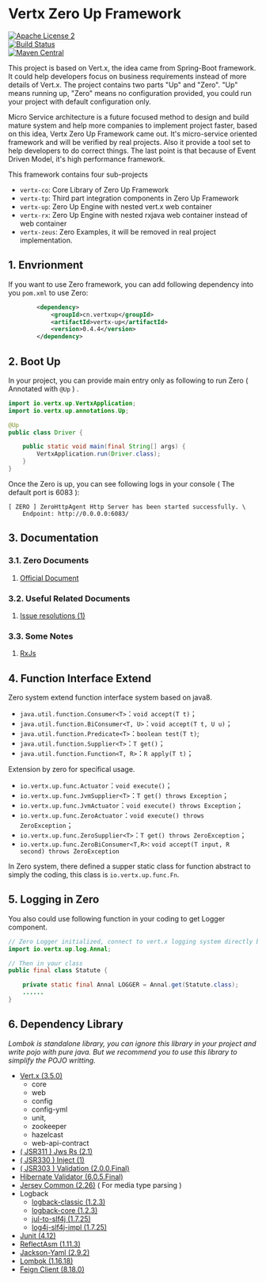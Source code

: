 # Vertx Zero Up Framework

[![Apache License 2](https://img.shields.io/badge/license-ASF2-blue.svg)](https://www.apache.org/licenses/LICENSE-2.0.txt)  
[![Build Status](https://travis-ci.org/silentbalanceyh/vertx-zero.svg?branch=master)](https://travis-ci.org/silentbalanceyh/vertx-zero)  
[![Maven Central](https://maven-badges.herokuapp.com/maven-central/cn.vertxup/vertx-zero/badge.svg?style=plastic)](https://maven-badges.herokuapp.com/maven-central/cn.vertxup/vertx-zero/)

This project is based on Vert.x, the idea came from Spring-Boot framework. It could help developers focus on business requirements instead of more details of Vert.x. The project contains two parts "Up" and "Zero". "Up" means running up, "Zero" means no configuration provided, you could run your project with default configuration only.

Micro Service architecture is a future focused method to design and build mature system and help more companies to implement project faster, based on this idea, Vertx Zero Up Framework came out. It's micro-service oriented framework and will be verified by real projects. Also it provide a tool set to help developers to do correct things. The last point is that because of Event Driven Model, it's high performance framework.

This framework contains four sub-projects

* `vertx-co`: Core Library of Zero Up Framework
* `vertx-tp`: Third part integration components in Zero Up Framework
* `vertx-up`: Zero Up Engine with nested vert.x web container
* `vertx-rx`: Zero Up Engine with nested rxjava web container instead of web container
* `vertx-zeus`: Zero Examples, it will be removed in real project implementation. 

## 1. Envrionment

If you want to use Zero framework, you can add following dependency into you `pom.xml` to use Zero:

```xml
        <dependency>
            <groupId>cn.vertxup</groupId>
            <artifactId>vertx-up</artifactId>
            <version>0.4.4</version>
        </dependency>
```

## 2. Boot Up

In your project, you can provide main entry only as following to run Zero \( Annotated with `@Up` \) .

```java
import io.vertx.up.VertxApplication;
import io.vertx.up.annotations.Up;

@Up
public class Driver {

    public static void main(final String[] args) {
        VertxApplication.run(Driver.class);
    }
}
```

Once the Zero is up, you can see following logs in your console \( The default port is 6083 \):

```
[ ZERO ] ZeroHttpAgent Http Server has been started successfully. \
    Endpoint: http://0.0.0.0:6083/
```

## 3. Documentation

### 3.1. Zero Documents

1. [Official Document](/doc/0-offical-document.md)

### 3.2. Useful Related Documents

1. [Issue resolutions \(1\)](doc/issues/README.md)

### 3.3. Some Notes

1. [RxJs](doc/rx/README.md)

## 4. Function Interface Extend

Zero system extend function interface system based on java8.

* `java.util.function.Consumer<T>`：`void accept(T t)`；
* `java.util.function.BiConsumer<T, U>`：`void accept(T t, U u)`；
* `java.util.function.Predicate<T>`：`boolean test(T t)`;
* `java.util.function.Supplier<T>`：`T get()`；
* `java.util.function.Function<T, R>`：`R apply(T t)`；

Extension by zero for specifical usage.

* `io.vertx.up.func.Actuator`：`void execute()`；
* `io.vertx.up.func.JvmSupplier<T>`：`T get() throws Exception`；
* `io.vertx.up.func.JvmActuator`：`void execute() throws Exception`；
* `io.vertx.up.func.ZeroActuator`：`void execute() throws ZeroException`；
* `io.vertx.up.func.ZeroSupplier<T>`：`T get() throws ZeroException`；
* `io.vertx.up.func.ZeroBiConsumer<T,R>`: `void accept(T input, R second) throws ZeroException`

In Zero system, there defined a supper static class for function abstract to simply the coding, this class is `io.vertx.up.func.Fn`.

## 5. Logging in Zero

You also could use following function in your coding to get Logger component.

```java
// Zero Logger initialized, connect to vert.x logging system directly but uniform managed by zero.
import io.vertx.up.log.Annal;

// Then in your class
public final class Statute {

    private static final Annal LOGGER = Annal.get(Statute.class);
    ......
}
```

## 6. Dependency Library

_Lombok is standalone library, you can ignore this library in your project and write pojo with pure java. But we recommend you to use this library to simplify the POJO writting._

* [Vert.x \(3.5.0\)](http://www.mvnrepository.com/artifact/io.vertx) 
  * core
  * web
  * config
  * config-yml
  * unit,
  * zookeeper
  * hazelcast
  * web-api-contract
* [ \( JSR311 \) Jws Rs \(2.1\)](http://mvnrepository.com/artifact/javax.ws.rs/javax.ws.rs-api) 
* [ \( JSR330 \) Inject \(1\) ](https://mvnrepository.com/artifact/javax.inject/javax.inject)
* [ \( JSR303 \) Validation \(2.0.0.Final\) ](https://mvnrepository.com/artifact/javax.validation/validation-api)
* [Hibernate Validator \(6.0.5.Final\)](https://mvnrepository.com/artifact/org.hibernate.validator/hibernate-validator)
* [Jersey Common \(2.26\)](http://mvnrepository.com/artifact/org.glassfish.jersey.core/jersey-common) \( For media type parsing \)
* Logback
  * [logback-classic \(1.2.3\)](http://mvnrepository.com/artifact/ch.qos.logback/logback-classic)
  * [logback-core \(1.2.3\)](http://mvnrepository.com/artifact/ch.qos.logback/logback-core)
  * [jul-to-slf4j \(1.7.25\)](http://mvnrepository.com/artifact/org.slf4j/jul-to-slf4j)
  * [log4j-slf4j-impl \(1.7.25\)](https://mvnrepository.com/artifact/org.apache.logging.log4j/log4j-slf4j-impl)
* [Junit \(4.12\)](http://mvnrepository.com/artifact/junit/junit)
* [ReflectAsm \(1.11.3\)](http://www.mvnrepository.com/artifact/com.esotericsoftware/reflectasm/)
* [Jackson-Yaml \(2.9.2\)](http://www.mvnrepository.com/artifact/com.fasterxml.jackson.dataformat/jackson-dataformat-yaml)
* [Lombok \(1.16.18\)](http://mvnrepository.com/artifact/org.projectlombok/lombok)
* [Feign Client \(8.18.0\)](https://mvnrepository.com/artifact/com.netflix.feign/feign-core)



